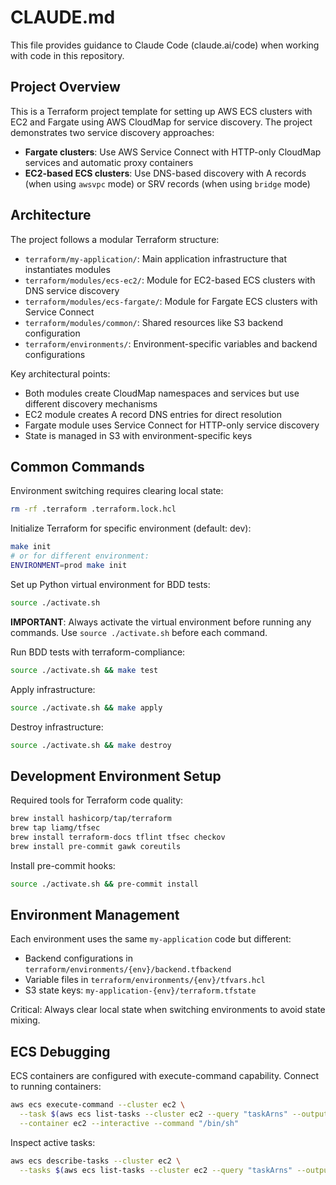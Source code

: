 # CLAUDE.md

This file provides guidance to Claude Code (claude.ai/code) when working with code in this repository.

## Project Overview

This is a Terraform project template for setting up AWS ECS clusters with EC2 and Fargate using AWS CloudMap for service discovery. The project demonstrates two service discovery approaches:

- **Fargate clusters**: Use AWS Service Connect with HTTP-only CloudMap services and automatic proxy containers
- **EC2-based ECS clusters**: Use DNS-based discovery with A records (when using `awsvpc` mode) or SRV records (when using `bridge` mode)

## Architecture

The project follows a modular Terraform structure:

- `terraform/my-application/`: Main application infrastructure that instantiates modules
- `terraform/modules/ecs-ec2/`: Module for EC2-based ECS clusters with DNS service discovery
- `terraform/modules/ecs-fargate/`: Module for Fargate ECS clusters with Service Connect
- `terraform/modules/common/`: Shared resources like S3 backend configuration
- `terraform/environments/`: Environment-specific variables and backend configurations

Key architectural points:
- Both modules create CloudMap namespaces and services but use different discovery mechanisms
- EC2 module creates A record DNS entries for direct resolution
- Fargate module uses Service Connect for HTTP-only service discovery
- State is managed in S3 with environment-specific keys

## Common Commands

Environment switching requires clearing local state:
```bash
rm -rf .terraform .terraform.lock.hcl
```

Initialize Terraform for specific environment (default: dev):
```bash
make init
# or for different environment:
ENVIRONMENT=prod make init
```

Set up Python virtual environment for BDD tests:
```bash
source ./activate.sh
```

**IMPORTANT**: Always activate the virtual environment before running any commands. Use `source ./activate.sh` before each command.

Run BDD tests with terraform-compliance:
```bash
source ./activate.sh && make test
```

Apply infrastructure:
```bash
source ./activate.sh && make apply
```

Destroy infrastructure:
```bash
source ./activate.sh && make destroy
```

## Development Environment Setup

Required tools for Terraform code quality:
```bash
brew install hashicorp/tap/terraform
brew tap liamg/tfsec
brew install terraform-docs tflint tfsec checkov
brew install pre-commit gawk coreutils
```

Install pre-commit hooks:
```bash
source ./activate.sh && pre-commit install
```

## Environment Management

Each environment uses the same `my-application` code but different:
- Backend configurations in `terraform/environments/{env}/backend.tfbackend`
- Variable files in `terraform/environments/{env}/tfvars.hcl`
- S3 state keys: `my-application-{env}/terraform.tfstate`

Critical: Always clear local state when switching environments to avoid state mixing.

## ECS Debugging

ECS containers are configured with execute-command capability. Connect to running containers:
```bash
aws ecs execute-command --cluster ec2 \
  --task $(aws ecs list-tasks --cluster ec2 --query "taskArns" --output text) \
  --container ec2 --interactive --command "/bin/sh"
```

Inspect active tasks:
```bash
aws ecs describe-tasks --cluster ec2 \
  --tasks $(aws ecs list-tasks --cluster ec2 --query "taskArns" --output text)
```